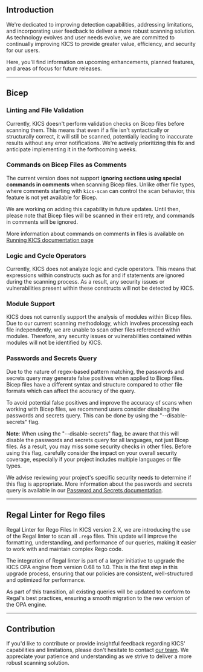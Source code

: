 ## Introduction

We're dedicated to improving detection capabilities, addressing limitations, and incorporating user feedback to deliver a more robust scanning solution. As technology evolves and user needs evolve, we are committed to continually improving KICS to provide greater value, efficiency, and security for our users.

Here, you'll find information on upcoming enhancements, planned features, and areas of focus for future releases.

---

## Bicep

### Linting and File Validation

Currently, KICS doesn't perform validation checks on Bicep files before scanning them.
This means that even if a file isn't syntactically or structurally correct, it will still be scanned, potentially leading to inaccurate results without any error notifications. We're actively prioritizing this fix and anticipate implementing it in the forthcoming weeks.

### Commands on Bicep Files as Comments

The current version does not support **ignoring sections using special commands in comments** when scanning Bicep files. Unlike other file types, where comments starting with `kics-scan` can control the scan behavior, this feature is not yet available for Bicep.

We are working on adding this capability in future updates. Until then, please note that Bicep files will be scanned in their entirety, and commands in comments will be ignored.

More information about commands on comments in files is available on [Running KICS documentation page](https://docs.kics.io/latest/running-kics/#using_commands_on_scanned_files_as_comments)

### Logic and Cycle Operators

Currently, KICS does not analyze logic and cycle operators. This means that expressions within constructs such as for and if statements are ignored during the scanning process. As a result, any security issues or vulnerabilities present within these constructs will not be detected by KICS.

### Module Support

KICS does not currently support the analysis of modules within Bicep files. Due to our current scanning methodology, which involves processing each file independently, we are unable to scan other files referenced within modules. Therefore, any security issues or vulnerabilities contained within modules will not be identified by KICS.

### Passwords and Secrets Query

Due to the nature of regex-based pattern matching, the passwords and secrets query may generate false positives when applied to Bicep files. Bicep files have a different syntax and structure compared to other file formats which can affect the accuracy of the query.

To avoid potential false positives and improve the accuracy of scans when working with Bicep files, we recommend users consider disabling the passwords and secrets query. This can be done by using the "--disable-secrets" flag.

**Note**: When using the "--disable-secrets" flag, be aware that this will disable the passwords and secrets query for all languages, not just Bicep files. As a result, you may miss some security checks in other files. Before using this flag, carefully consider the impact on your overall security coverage, especially if your project includes multiple languages or file types.

We advise reviewing your project's specific security needs to determine if this flag is appropriate. More information about the passwords and secrets query is available in our [Password and Secrets documentation](https://github.com/Checkmarx/kics/blob/master/docs/secrets.md). 


---

## Regal Linter for Rego files

Regal Linter for Rego Files
In KICS version 2.X, we are introducing the use of the Regal linter to scan all ``.rego`` files. This update will improve the formatting, understanding, and performance of our queries, making it easier to work with and maintain complex Rego code.

The integration of Regal linter is part of a larger initiative to upgrade the KICS OPA engine from version 0.68 to 1.0. This is the first step in this upgrade process, ensuring that our policies are consistent, well-structured and optimized for performance.

As part of this transition, all existing queries will be updated to conform to Regal's best practices, ensuring a smooth migration to the new version of the OPA engine.

---

## Contribution

If you'd like to contribute or provide insightful feedback regarding KICS' capabilities and limitations, please don't hesitate to contact [our team](https://github.com/Checkmarx/kics/issues/).
We appreciate your patience and understanding as we strive to deliver a more robust scanning solution.
